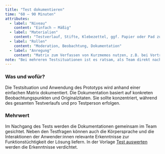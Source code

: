 ```yaml
---
title: "Test dokumentieren"
time: "60 – 90 Minuten"
attributes:
  - label: "Niveau"
    content: "Einfach – Mäßig"
  - label: "Materialien"
    content: "Testverlauf, Stifte, Klebezettel, ggf. Papier oder Pad zum Protokollieren, Aufnahmgerät, Kamera zum Dokumentieren"
  - label: "Rollen"
    content: "Moderation, Beobachtung, Dokumentation"
  - label: "Anregung"
    content: "Matrix zum Verfassen von Kurzmemos nutzen, z.B. bei Vorträgen oder Kongressen."
note: "Bei mehreren Testsituationen ist es ratsam, als Team direkt nach jedem Durchlauf zusammenzukommen und das Erlebte zu reflektieren. Neben der Dokumentation während des Tests, die grundlegend für die Gesamtauswertung ist, ermöglicht eine Ad-hoc-Auswertung spontane Anpassungen am Prototyp oder der Testsituation und beschleunigt das Lernen."
---
```


### Was und wofür?

Die Testsituation und Anwendung des Prototyps wird anhand einer einfachen Matrix dokumentiert. Die Dokumentation basiert auf konkreten Beobachtungspunkten und Originalzitaten. Sie sollte konzentriert, während des gesamten Testverlaufs und pro Testperson erfolgen.

### Mehrwert

Im Nachgang des Tests werden die Dokumentationen gemeinsam im Team gesichtet. Neben den Testfragen können auch die Körpersprache und die Interaktionen der Anwender:innen relevante Erkenntnisse zur Funktionstüchtigkeit der Lösung liefern. In der Vorlage [Test auswerten](http://www.citylab-berlin.org/handbuch "Test auswerten") werden die Erkenntnisse verdichtet.
